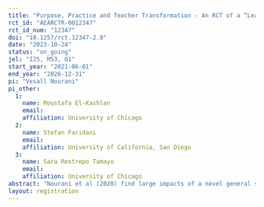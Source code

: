 ```yaml
---
title: "Purpose, Practice and Teacher Transformation - An RCT of a “Learning to Learn” Teacher Training in Ugandan Secondary Schools"
rct_id: "AEARCTR-0012347"
rct_id_num: "12347"
doi: "10.1257/rct.12347-2.0"
date: "2023-10-24"
status: "on_going"
jel: "I25, M53, O1"
start_year: "2021-06-01"
end_year: "2026-12-31"
pi: "Vesall Nourani"
pi_other:
  1:
    name: Moustafa El-Kashlan
    email: 
    affiliation: University of Chicago
  2:
    name: Stefan Faridani
    email: 
    affiliation: University of California, San Diego
  3:
    name: Sara Restrepo Tamayo
    email: 
    affiliation: University of Chicago
abstract: "Nourani et al (2020) find large impacts of a novel general skills teacher training in Ugandan primary schools. The teacher training program is now being implemented in secondary schools and coincides with a comprehensive change in towards a competency-based approach to education in the national curriculum for secondary education. Using this context, this project advances two broad research questions: 1) does effective implementation of pedagogies associated with the competency-based curriculum require teachers to understand their purpose? 2) do the effects of the general skills approach to primary education replicate at secondary? This pre-analysis plan proposes a three-arm design for a follow-up randomized controlled trial to study the effects of Kimanya-Ngeyo's teacher training program on student outcomes in teachers working at 39 secondary schools in rural Uganda. For question 1), this study has innovated new measures of the teacher’s understanding of the purpose of the pedagogical approach they adopt in the classroom. Regarding this, we ask (Q1.1) is there internal alignment in the relationship between a teacher’s understanding of the objectives they are carrying out and their actual pedagogical acts across time? (Q1.2) is internal alignment reflected in students’ experience of a teacher’s pedagogy (external alignment)? (Q1.3) does this purpose-practice alignment drive learning outcomes in students?Question 2) answers three key research questions related to replication in secondary schools: (Q2.1) Does the program replicate in secondary schools? Does the program effect remain high when teachers do not self-select into training? (Q2.2) Are there teacher-to-teacher spillovers? (Q2.3) Does training with a friend improve program effectiveness? "
layout: registration
---
```


